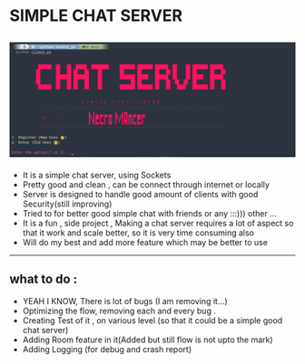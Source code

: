 # SIMPLE CHAT SERVER
![Screenshot of my project's main screen](repo_essentials/show.png)
---
-  It is a simple chat server, using Sockets 
-  Pretty good and clean , can be connect through internet  or locally 
-  Server is designed to handle good amount of clients with good Security(still improving)
-  Tried to for better good simple chat with friends or any :::))) other ...
-  It is a fun , side project ,  Making a chat server requires a lot of  aspect so that it work and scale better, so it is very time consuming also 
-  Will do my best and add more feature which may be better to use 

---

## what to do :
- YEAH I KNOW, There is lot of bugs (I am removing it...) 
- Optimizing the flow, removing each and every bug .
- Creating Test of it , on various level (so that it could be a simple good chat server)
- Adding Room feature in it(Added but still flow is not upto the mark)
- Adding Logging (for debug and crash report)

